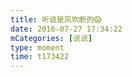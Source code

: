 ```yaml
---
title: 听说是风吹断的😱
date: 2016-07-27 17:34:22
mCategories: [说说]
type: moment
time: t173422
---
```


<div id="pics-20160727173422"></div>

<script src="/lib/moment/pics.js"></script>
<script>
var data = [
    {"link": "2016-07-27_000000.jpeg", "type": "shuoshuo"}
];
picsRender(data, "pics-20160727173422");
</script>

